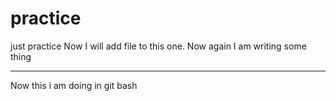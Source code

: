# practice
just practice
Now I will add file to this one.
Now again I am writing some thing


-----------------------
Now this i am doing in git bash

